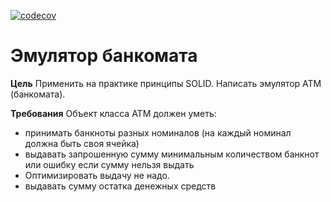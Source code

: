 [![codecov](https://codecov.io/gh/andreyzhegalov/2020-03-otus-java-zhegalov/branch/feature/hw06-atm-emulator/graph/badge.svg)](https://codecov.io/gh/andreyzhegalov/2020-03-otus-java-zhegalov)

# Эмулятор банкомата
**Цель**
Применить на практике принципы SOLID.
Написать эмулятор АТМ (банкомата).

**Требования**
Объект класса АТМ должен уметь:
- принимать банкноты разных номиналов (на каждый номинал должна быть своя ячейка)
- выдавать запрошенную сумму минимальным количеством банкнот или ошибку если сумму нельзя выдать
- Оптимизировать выдачу не надо.
- выдавать сумму остатка денежных средств

